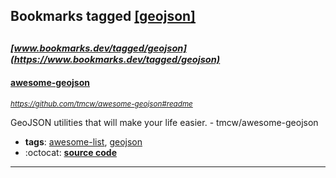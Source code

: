 ## Bookmarks tagged [[geojson]](https://www.bookmarks.dev/search?q=[geojson])

_<sup><sup>[www.bookmarks.dev/tagged/geojson](https://www.bookmarks.dev/tagged/geojson)</sup></sup>_
---
#### [awesome-geojson](https://github.com/tmcw/awesome-geojson#readme)
_<sup>https://github.com/tmcw/awesome-geojson#readme</sup>_

GeoJSON utilities that will make your life easier. - tmcw/awesome-geojson
* **tags**: [awesome-list](../tagged/awesome-list.md), [geojson](../tagged/geojson.md)
* :octocat: **[source code](https://github.com/tmcw/awesome-geojson#readme)**
---
